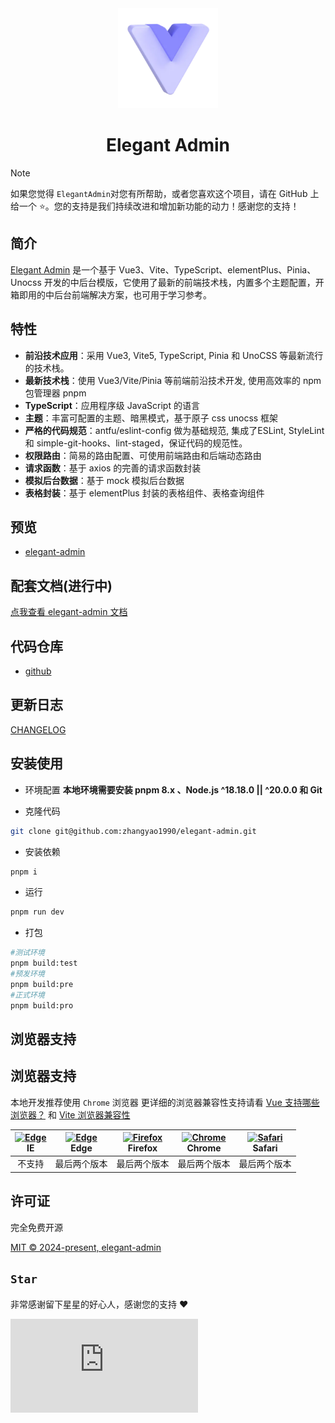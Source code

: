 <div align="center">
	<img src="./public/favicon.svg" width="160" />
  <h1>Elegant Admin</h1>
</div>

> [!NOTE]
> 如果您觉得 `ElegantAdmin`对您有所帮助，或者您喜欢这个项目，请在 GitHub 上给一个 ⭐️。您的支持是我们持续改进和增加新功能的动力！感谢您的支持！

## 简介
[Elegant Admin](https://github.com/zhangyao1990/elegant-admin) 是一个基于 Vue3、Vite、TypeScript、elementPlus、Pinia、Unocss
开发的中后台模版，它使用了最新的前端技术栈，内置多个主题配置，开箱即用的中后台前端解决方案，也可用于学习参考。

## 特性
- **前沿技术应用**：采用 Vue3, Vite5, TypeScript, Pinia 和 UnoCSS 等最新流行的技术栈。
- **最新技术栈**：使用 Vue3/Vite/Pinia 等前端前沿技术开发, 使用高效率的 npm 包管理器 pnpm
- **TypeScript**：应用程序级 JavaScript 的语言
- **主题**：丰富可配置的主题、暗黑模式，基于原子 css unocss 框架
- **严格的代码规范**：antfu/eslint-config 做为基础规范, 集成了ESLint, StyleLint 和 simple-git-hooks、lint-staged，保证代码的规范性。
- **权限路由**：简易的路由配置、可使用前端路由和后端动态路由
- **请求函数**：基于 axios 的完善的请求函数封装
- **模拟后台数据**：基于 mock 模拟后台数据
- **表格封装**：基于 elementPlus 封装的表格组件、表格查询组件

## 预览

- [elegant-admin](https://zhangyao1990.github.io/elegant-admin/#/login)

## 配套文档(进行中)

[点我查看 elegant-admin 文档](https://zhangyao1990.github.io/elegant-admin-docs)

## 代码仓库

- [github](https://github.com/zhangyao1990/elegant-admin)

## 更新日志

[CHANGELOG](./CHANGELOG.md)

## 安装使用

- 环境配置
  **本地环境需要安装 pnpm 8.x 、Node.js ^18.18.0 || ^20.0.0 和 Git**

- 克隆代码

```bash
git clone git@github.com:zhangyao1990/elegant-admin.git
```

- 安装依赖

```bash
pnpm i
```

- 运行

```bash
pnpm run dev
```

- 打包

```bash
#测试环境
pnpm build:test
#预发环境
pnpm build:pre
#正式环境
pnpm build:pro
```

## 浏览器支持

## 浏览器支持

本地开发推荐使用 `Chrome` 浏览器
更详细的浏览器兼容性支持请看 [Vue 支持哪些浏览器？](https://cn.vuejs.org/about/faq.html#what-browsers-does-vue-support) 和 [Vite 浏览器兼容性](https://cn.vitejs.dev/guide/build#browser-compatibility)

| [<img src="https://raw.githubusercontent.com/alrra/browser-logos/master/src/edge/edge_48x48.png" alt=" Edge" width="24px" height="24px" />](http://godban.github.io/browsers-support-badges/)</br>IE | [<img src="https://raw.githubusercontent.com/alrra/browser-logos/master/src/edge/edge_48x48.png" alt=" Edge" width="24px" height="24px" />](http://godban.github.io/browsers-support-badges/)</br>Edge | [<img src="https://raw.githubusercontent.com/alrra/browser-logos/master/src/firefox/firefox_48x48.png" alt="Firefox" width="24px" height="24px" />](http://godban.github.io/browsers-support-badges/)</br>Firefox | [<img src="https://raw.githubusercontent.com/alrra/browser-logos/master/src/chrome/chrome_48x48.png" alt="Chrome" width="24px" height="24px" />](http://godban.github.io/browsers-support-badges/)</br>Chrome | [<img src="https://raw.githubusercontent.com/alrra/browser-logos/master/src/safari/safari_48x48.png" alt="Safari" width="24px" height="24px" />](http://godban.github.io/browsers-support-badges/)</br>Safari |
| :--------------------------------------------------------------------------------------------------------------------------------------------------------------------------------------------------: | :----------------------------------------------------------------------------------------------------------------------------------------------------------------------------------------------------: | :---------------------------------------------------------------------------------------------------------------------------------------------------------------------------------------------------------------: | :-----------------------------------------------------------------------------------------------------------------------------------------------------------------------------------------------------------: | :-----------------------------------------------------------------------------------------------------------------------------------------------------------------------------------------------------------: |
|                                                                                                不支持                                                                                                |                                                                                              最后两个版本                                                                                              |                                                                                                   最后两个版本                                                                                                    |                                                                                                 最后两个版本                                                                                                  |                                                                                                 最后两个版本                                                                                                  |


## 许可证

完全免费开源

[MIT © 2024-present, elegant-admin](./LICENSE)

## `Star`

非常感谢留下星星的好心人，感谢您的支持 :heart:

[![Stargazers repo roster for @zhangyao1990/elegant-admin](https://bytecrank.com/nastyox/reporoster/php/stargazersSVG.php?user=zhangyao1990&repo=elegant-admin)](https://github.com/zhangyao1990/elegant-admin/stargazers)
